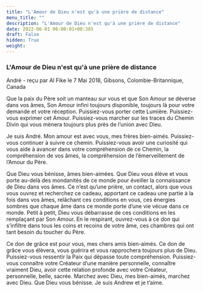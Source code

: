 ```yaml
---
title: "L'Amour de Dieu n'est qu'à une prière de distance"
menu_title: ""
description: "L'Amour de Dieu n'est qu'à une prière de distance"
date: 2022-06-01 06:00:01+00:385
draft: False
hidden: True
weight:
---
```

### L'Amour de Dieu n'est qu'à une prière de distance

André - reçu par Al Fike le 7 Mai 2018, Gibsons, Colombie-Britannique, Canada

Que la paix du Père soit un manteau sur vous et que Son Amour se déverse dans vos âmes, Son Amour infini toujours disponible, toujours là pour votre demande et votre réception. Puissiez-vous porter cette Lumière. Puissiez-vous exprimer cet Amour. Puissiez-vous marcher sur les traces du Chemin Divin qui vous mènera toujours plus près de l’union avec Dieu.

Je suis André. Mon amour est avec vous, mes frères bien-aimés. Puissiez-vous continuer à suivre ce chemin. Puissiez-vous avoir une curiosité qui vous aide à avancer dans votre compréhension de ce Chemin, la compréhension de vos âmes, la compréhension de l’émerveillement de l’Amour du Père.

Que Dieu vous bénisse, âmes bien-aimées. Que Dieu vous élève et vous porte au-delà des mondanités de ce monde pour éveiller la connaissance de Dieu dans vos âmes. Ce n’est qu’une prière, un contact, alors que vous vous ouvrez et recherchez ce cadeau, apportant ce cadeau une partie à la fois dans vos âmes, relâchant ces conditions en vous, ces énergies sombres que chaque âme dans ce monde porte d’une vie vécue dans ce monde. Petit à petit, Dieu vous débarrasse de ces conditions en les remplaçant par Son Amour. En le respirant, ouvrez-vous à ce don qui s’infiltre dans tous les coins et recoins de votre âme, ces chambres qui ont tant besoin du toucher du Père.

Ce don de grâce est pour vous, mes chers amis bien-aimés. Ce don de grâce vous élèvera, vous guérira et vous rapprochera toujours plus de Dieu. Puissiez-vous ressentir la Paix qui dépasse toute compréhension. Puissiez-vous connaître votre Créateur d’une manière personnelle, connaître vraiment Dieu, avoir cette relation profonde avec votre Créateur, personnelle, belle, sacrée. Marchez avec Dieu, mes bien-aimés, marchez avec Dieu. Que Dieu vous bénisse. Je suis Andrew et je t’aime.



